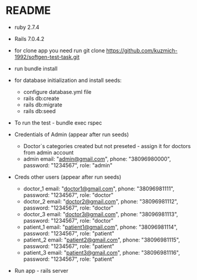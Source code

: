 # README

* ruby 2.7.4

* Rails 7.0.4.2

* for clone app you need run 
  git clone https://github.com/kuzmich-1992/softgen-test-task.git

* run bundle install

* for database initialization and install seeds: 
  - configure database.yml file
  - rails db:create
  - rails db:migrate
  - rails db:seed

* To run the test - bundle exec rspec

* Credentials of Admin (appear after run seeds) 
  - Doctor`s categories created but not preseted - assign it for doctors from admin account
  - admin email: "admin@gmail.com", phone: "38096980000", password: "1234567", role: "admin"

* Creds other users (appear after run seeds)
  - doctor_1 email: "doctor1@gmail.com", phone: "38096981111", password: "1234567", role: "doctor"
  - doctor_2 email: "doctor2@gmail.com", phone: "38096981112", password: "1234567", role: "doctor"
  - doctor_3 email: "doctor3@gmail.com", phone: "38096981113", password: "1234567", role: "doctor"
  - patient_1 email: "patient1@gmail.com", phone: "38096981114", password: "1234567", role: "patient"
  - patient_2 email: "patient2@gmail.com", phone: "38096981115", password: "1234567", role: "patient"
  - patient_3 email: "patient3@gmail.com", phone: "38096981116", password: "1234567", role: "patient"

* Run app - rails server
